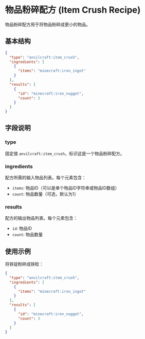 # 物品粉碎配方 (Item Crush Recipe)

物品粉碎配方用于将物品粉碎成更小的物品。

## 基本结构

```json
{
  "type": "anvilcraft:item_crush",
  "ingredients": [
    {
      "items": "minecraft:iron_ingot"
    }
  ],
  "results": [
    {
      "id": "minecraft:iron_nugget",
      "count": 3
    }
  ]
}
```

## 字段说明

### type

固定值 `anvilcraft:item_crush`，标识这是一个物品粉碎配方。

### ingredients

配方所需的输入物品列表。每个元素包含：

- `items`: 物品ID（可以是单个物品ID字符串或物品ID数组）
- `count`: 物品数量（可选，默认为1）

### results

配方的输出物品列表。每个元素包含：

- `id`: 物品ID
- `count`: 物品数量

## 使用示例

将铁锭粉碎成铁粒：

```json
{
  "type": "anvilcraft:item_crush",
  "ingredients": [
    {
      "items": "minecraft:iron_ingot"
    }
  ],
  "results": [
    {
      "id": "minecraft:iron_nugget",
      "count": 3
    }
  ]
}
```